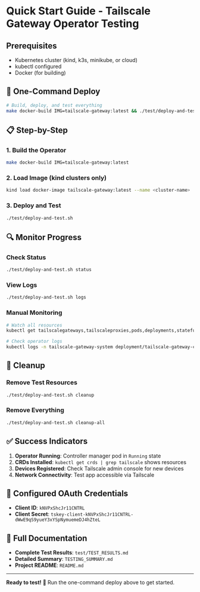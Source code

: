 # Quick Start Guide - Tailscale Gateway Operator Testing

## Prerequisites
- Kubernetes cluster (kind, k3s, minikube, or cloud)
- kubectl configured
- Docker (for building)

## 🚀 One-Command Deploy

```bash
# Build, deploy, and test everything
make docker-build IMG=tailscale-gateway:latest && ./test/deploy-and-test.sh
```

## 📋 Step-by-Step

### 1. Build the Operator
```bash
make docker-build IMG=tailscale-gateway:latest
```

### 2. Load Image (kind clusters only)
```bash
kind load docker-image tailscale-gateway:latest --name <cluster-name>
```

### 3. Deploy and Test
```bash
./test/deploy-and-test.sh
```

## 🔍 Monitor Progress

### Check Status
```bash
./test/deploy-and-test.sh status
```

### View Logs
```bash
./test/deploy-and-test.sh logs
```

### Manual Monitoring
```bash
# Watch all resources
kubectl get tailscalegateways,tailscaleproxies,pods,deployments,statefulsets -A -w

# Check operator logs
kubectl logs -n tailscale-gateway-system deployment/tailscale-gateway-controller-manager -f
```

## 🧹 Cleanup

### Remove Test Resources
```bash
./test/deploy-and-test.sh cleanup
```

### Remove Everything
```bash
./test/deploy-and-test.sh cleanup-all
```

## ✅ Success Indicators

1. **Operator Running**: Controller manager pod in `Running` state
2. **CRDs Installed**: `kubectl get crds | grep tailscale` shows resources
3. **Devices Registered**: Check Tailscale admin console for new devices
4. **Network Connectivity**: Test app accessible via Tailscale

## 🔧 Configured OAuth Credentials

- **Client ID**: `kNVPxShcJr11CNTRL`
- **Client Secret**: `tskey-client-kNVPxShcJr11CNTRL-dWwE9qS9yueY3xYSpNymuemeDJ4hZteL`

## 📖 Full Documentation

- **Complete Test Results**: `test/TEST_RESULTS.md`
- **Detailed Summary**: `TESTING_SUMMARY.md`
- **Project README**: `README.md`

---

**Ready to test!** 🎯 Run the one-command deploy above to get started.